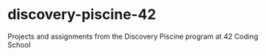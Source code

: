 # discovery-piscine-42
Projects and assignments from the Discovery Piscine program at 42 Coding School
